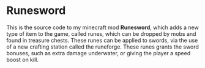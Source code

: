 # Runesword

This is the source code to my minecraft mod **Runesword**, which adds a new type of item
to the game, called runes, which can be dropped by mobs and found in treasure chests.
These runes can be applied to swords, via the use of a new crafting station called the
runeforge. These runes grants the sword bonuses, such as extra damage underwater,
or giving the player a speed boost on kill.
